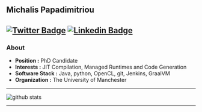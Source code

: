 ## Michalis Papadimitriou
[![Twitter Badge](https://img.shields.io/badge/-Michalis_Papadimitriou-1ca0f1?style=flat-square&logo=twitter&logoColor=white&link=https://twitter.com/mikepapadim)](https://twitter.com/mikepapadim)  [![Linkedin Badge](https://img.shields.io/badge/-Michalis_Papadimitriou-blue?style=flat-square&logo=Linkedin&logoColor=white&link=https://www.linkedin.com/in/michalis-papadimitriou//)](https://www.linkedin.com/in/michalis-papadimitriou/)
---------------------------------------------------------------------------------------------------------------------------------------------------------------------------------
### About

-  **Position :** PhD Candidate
-  **Interests :** JIT Compilation, Managed Runtimes and Code Generation
-  **Software Stack :** Java, python, OpenCL, git, Jenkins, GraalVM
-  **Organization :** The University of Manchester

---------------------------------------------------------------------------------------------------------------------------------------------------------------------------------

![github stats](https://github-readme-stats.vercel.app/api?username=mikepapadim&show_icons=true)

---------------------------------------------------------------------------------------------------------------------------------------------------------------------------------

